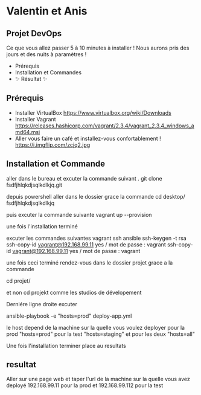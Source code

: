 # Valentin et Anis
## Projet DevOps

Ce que vous allez passer 5 à 10 minutes à installer !
Nous aurons pris des jours et des nuits à paramètres !

- Prérequis 
- Installation et Commandes 
- ✨ Résultat  ✨

## Prérequis

- Installer VirtualBox 
    https://www.virtualbox.org/wiki/Downloads
- Installer Vagrant 
    https://releases.hashicorp.com/vagrant/2.3.4/vagrant_2.3.4_windows_amd64.msi
- Aller vous faire un café et installez-vous confortablement !
    https://i.imgflip.com/zcjq2.jpg

## Installation et Commande 
aller dans le bureau et excuter la commande suivant .
git clone fsdfjhlqkdjsqlkdlkjq.git

depuis powershell aller dans le dossier grace la commande 
cd desktop/ fsdfjhlqkdjsqlkdlkjq

puis excuter la commande suivante 
vagrant up --provision


une fois l'installation terminé

excuter les commandes suivantes 
vagrant ssh ansible 
ssh-keygen -t rsa
ssh-copy-id vagrant@192.168.99.11
yes / mot de passe : vagrant 
ssh-copy-id vagrant@192.168.99.11
yes / mot de passe : vagrant 


une fois ceci terminé rendez-vous dans le dossier projet grace a la commande

cd projet/

et non cd projekt comme les studios de dévelopement 

Derniére ligne droite excuter 

ansible-playbook -e "hosts=prod" deploy-app.yml


le host depend de la machine sur la quelle vous voulez deployer 
pour la prod "hosts=prod" pour la test "hosts=staging"
et pour les deux "hosts=all"

Une fois l'installation terminer place au resultats

## resultat

Aller sur une page web et taper l'url de la machine sur la quelle vous avez deployé
192.168.99.11 pour la prod
et
192.168.99.112 pour la test
